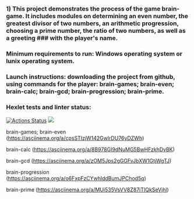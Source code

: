 ### 1) This project demonstrates the process of the game brain-game. It includes modules on  determining an even number, the greatest divisor of two numbers, an arithmetic progression, choosing a prime number, the ratio of two numbers, as well as a greeting ### with the player's name.  
### Minimum requirements to run: Windows operating system or lunix operating system.  
### Launch instructions: downloading the project from github, using commands for the player: brain-games; brain-even; brain-calc; brain-gcd; brain-progression; brain-prime. 

### Hexlet tests and linter status:
[![Actions Status](https://github.com/agentkei/python-project-49/workflows/hexlet-check/badge.svg)](https://github.com/agentkei/python-project-49/actions)
<a href="https://codeclimate.com/github/agentkei/python-project-49/maintainability">
<img src="https://api.codeclimate.com/v1/badges/9e13e803cdf37cbb85d5/maintainability" /></a>


brain-games; brain-even (https://asciinema.org/a/cpsSTIzjW142GwlrDU76yDZWh)

brain-calc (https://asciinema.org/a/8B978GI9dNuMG5BwHFzkhDvBK)

brain-gcd (https://asciinema.org/a/zOM5Jps2gGGFvJbXW1GtjWgTJ)

brain-progression (https://asciinema.org/a/o6FxpFzCYwhlddBumJPChod5q)

brain-prime (https://asciinema.org/a/MUi535VsVV8Z87iTIQkSeVjhl)